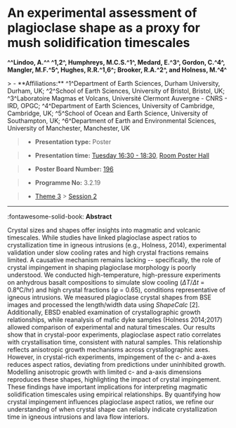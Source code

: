 # An experimental assessment of plagioclase shape as a proxy for mush solidification timescales

**^^Lindoo, A.^^ ^1,2^, Humphreys, M.C.S.^1^, Medard, E.^3^, Gordon, C.^4^, Mangler, M.F.^5^, Hughes, R.R.^1,6^; Brooker, R.A.^2^, and Holness, M.^4^**

<!-- more -->> - **Affiliations:** ^1^Department of Earth Sciences, Durham University, Durham, UK; ^2^School of Earth Sciences, University of Bristol, Bristol, UK; ^3^Laboratoire Magmas et Volcans, Université Clermont Auvergne - CNRS - IRD, OPGC; ^4^Department of Earth Sciences, University of Cambridge, Cambridge, UK; ^5^School of Ocean and Earth Science, University of Southampton, UK; ^6^Department of Earth and Environmental Sciences, University of Manchester, Manchester, UK

> - **Presentation type:** Poster

> - **Presentation time:** [Tuesday 16:30 - 18:30](../sessions_comparison.md#__tabbed_2_6), [Room Poster Hall](../maps_venue.md#__tabbed_1_1)

> - **Poster Board Number:** [196](../map_poster_boards.md#tuesday)

> - **Programme No:** 3.2.19

> - [Theme 3](../theme3.md) > [Session 2](../sessions/session-3-2.md)

--- 

:fontawesome-solid-book: **Abstract**

Crystal sizes and shapes offer insights into magmatic and volcanic timescales. While studies have linked plagioclase aspect ratios to crystallization time in igneous intrusions (e.g., Holness, 2014), experimental validation under slow cooling rates and high crystal fractions remains limited. A causative mechanism remains lacking -- specifically, the role of crystal impingement in shaping plagioclase morphology is poorly understood.
We conducted high-temperature, high-pressure experiments on anhydrous basalt compositions to simulate slow cooling (*ΔT*/*Δt* = 0.8°C/hr) and high crystal fractions (*φ* = 0.65), conditions representative of igneous intrusions. We measured plagioclase crystal shapes from BSE images and processed the length/width data using *ShapeCalc* [2]. Additionally, EBSD enabled examination of crystallographic growth relationships, while reanalysis of mafic dyke samples (Holness 2014;2017) allowed comparison of experimental and natural timescales.
Our results show that in crystal-poor experiments, plagioclase aspect ratio correlates with crystallisation time, consistent with natural samples. This relationship reflects anisotropic growth mechanisms across crystallographic axes. However, in crystal-rich experiments, impingement of the c- and a-axes reduces aspect ratios, deviating from predictions under uninhibited growth. Modelling anisotropic growth with limited c- and a-axis dimensions reproduces these shapes, highlighting the impact of crystal impingement.
These findings have important implications for interpreting magmatic solidification timescales using empirical relationships. By quantifying how crystal impingement influences plagioclase aspect ratios, we refine our understanding of when crystal shape can reliably indicate crystallization time in igneous intrusions and lava flow interiors.

